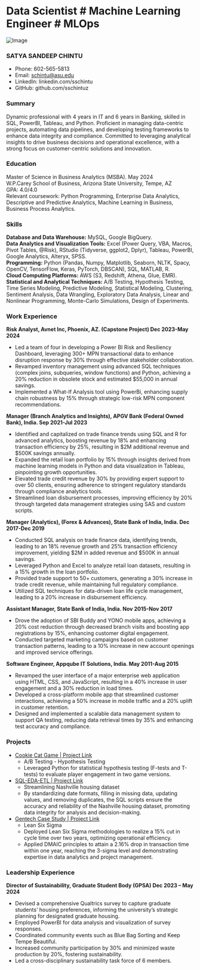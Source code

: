 # Data Scientist # Machine Learning Engineer # MLOps

![Image](/assets/img/PHeadShot.jpeg)

### SATYA SANDEEP CHINTU
- Phone: 602-565-5813
- Email: schintu@asu.edu
- LinkedIn: linkedin.com/sschintu
- GitHub: github.com/sschintuz

### Summary
Dynamic professional with 4 years in IT and 6 years in Banking, skilled in SQL, PowerBI, Tableau, and Python. Proficient in managing data-centric projects, automating data pipelines, and developing testing frameworks to enhance data integrity and compliance. Committed to leveraging analytical insights to drive business decisions and operational excellence, with a strong focus on customer-centric solutions and innovation.

### Education
Master of Science in Business Analytics (MSBA). May 2024  
W.P.Carey School of Business, Arizona State University, Tempe, AZ  
GPA: 4.0/4.0  
Relevant coursework: Python Programming, Enterprise Data Analytics, Descriptive and Predictive Analytics, Machine Learning in Business, Business Process Analytics.

### Skills
**Database and Data Warehouse:** MySQL, Google BigQuery.  
**Data Analytics and Visualization Tools:** Excel (Power Query, VBA, Macros, Pivot Tables, @Risk), RStudio (Tidyverse, ggplot2, Dplyr), Tableau, PowerBI, Google Analytics, Alteryx, SPSS.  
**Programming:** Python (Pandas, Numpy, Matplotlib, Seaborn, NLTK, Spacy, OpenCV, TensorFlow, Keras, PyTorch, DBSCAN), SQL, MATLAB, R.  
**Cloud Computing Platforms:** AWS (S3, Redshift, Athena, Glue, EMR).  
**Statistical and Analytical Techniques:** A/B Testing, Hypothesis Testing, Time Series Modeling, Predictive Modeling, Statistical Modeling, Clustering, Sentiment Analysis, Data Wrangling, Exploratory Data Analysis, Linear and Nonlinear Programming, Monte-Carlo Simulations, Design of Experiments.

### Work Experience
**Risk Analyst, Avnet Inc, Phoenix, AZ. (Capstone Project) Dec 2023-May 2024**
- Led a team of four in developing a Power BI Risk and Resiliency Dashboard, leveraging 300+ MPN transactional data to enhance disruption response by 30% through effective stakeholder collaboration.
- Revamped inventory management using advanced SQL techniques (complex joins, subqueries, window functions) and Python, achieving a 20% reduction in obsolete stock and estimated $55,000 in annual savings.
- Implemented a What-If Analysis tool using PowerBi, enhancing supply chain robustness by 15% through strategic low-risk MPN component recommendations.

**Manager (Branch Analytics and Insights), APGV Bank (Federal Owned Bank), India. Sep 2021-Jul 2023**
- Identified and capitalized on trade finance trends using SQL and R for advanced analytics, boosting revenue by 18% and enhancing transaction efficiency by 25%, resulting in $2M additional revenue and $500K savings annually.
- Expanded the retail loan portfolio by 15% through insights derived from machine learning models in Python and data visualization in Tableau, pinpointing growth opportunities.
- Elevated trade credit revenue by 30% by providing expert support to over 50 clients, ensuring adherence to stringent regulatory standards through compliance analytics tools.
- Streamlined loan disbursement processes, improving efficiency by 20% through targeted data management strategies using SAS and custom scripts.

**Manager (Analytics), (Forex & Advances), State Bank of India, India. Dec 2017-Dec 2019**
- Conducted SQL analysis on trade finance data, identifying trends, leading to an 18% revenue growth and 25% transaction efficiency improvement, yielding $2M in added revenue and $500K in annual savings.
- Leveraged Python and Excel to analyze retail loan datasets, resulting in a 15% growth in the loan portfolio.
- Provided trade support to 50+ customers, generating a 30% increase in trade credit revenue, while maintaining full regulatory compliance.
- Utilized SQL techniques for data-driven loan life cycle management, leading to a 20% increase in disbursement efficiency.

**Assistant Manager, State Bank of India, India. Nov 2015-Nov 2017**
- Drove the adoption of SBI Buddy and YONO mobile apps, achieving a 20% cost reduction through decreased branch visits and boosting app registrations by 15%, enhancing customer digital engagement.
- Conducted targeted marketing campaigns based on customer transaction patterns, leading to a 10% increase in new account openings and improved service offerings.

**Software Engineer, Appqube IT Solutions, India. May 2011-Aug 2015**
- Revamped the user interface of a major enterprise web application using HTML, CSS, and JavaScript, resulting in a 40% increase in user engagement and a 30% reduction in load times.
- Developed a cross-platform mobile app that streamlined customer interactions, achieving a 50% increase in mobile traffic and a 20% uplift in customer retention.
- Designed and implemented a scalable data management system to support QA testing, reducing data retrieval times by 35% and enhancing test accuracy and compliance.

### Projects
- [Cookie Cat Game | Project Link](#)
  - A/B Testing - Hypothesis Testing
  - Leveraged Python for statistical hypothesis testing (F-tests and T-tests) to evaluate player engagement in two game versions.
- [SQL-EDA-ETL | Project Link](#)
  - Streamlining Nashville housing dataset
  - By standardizing date formats, filling in missing data, updating values, and removing duplicates, the SQL scripts ensure the accuracy and reliability of the Nashville housing dataset, promoting data integrity for analysis and decision-making.
- [Gentech Case Study | Project Link](#)
  - Lean Six Sigma
  - Deployed Lean Six Sigma methodologies to realize a 15% cut in cycle time over two years, optimizing operational efficiency.
  - Applied DMAIC principles to attain a 2.16% drop in transaction time within one year, reaching the 3-sigma level and demonstrating expertise in data analytics and project management.

### Leadership Experience
**Director of Sustainability, Graduate Student Body (GPSA) Dec 2023 – May 2024**
- Devised a comprehensive Qualtrics survey to capture graduate students’ housing preferences, informing the university’s strategic planning for designated graduate housing.
- Employed PowerBI for data analysis and visualization of survey responses.
- Coordinated community events such as Blue Bag Sorting and Keep Tempe Beautiful.
- Increased community participation by 30% and minimized waste production by 20%, fostering sustainability.
- Led a cross-disciplinary sustainability task force of 6 members.
